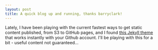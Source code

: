 ```yaml
---
layout: post
title: A quick blog up and running, thanks barryclark!
---
```


Lately, I have been playing with the current fastest ways to get static content published, from S3 to GitHub pages, and I found [this Jekyll theme](github.com/barryclark/jekyll-now) that works instantly with your Github account. I'll be playing with this for a bit - useful content not guaranteed...
